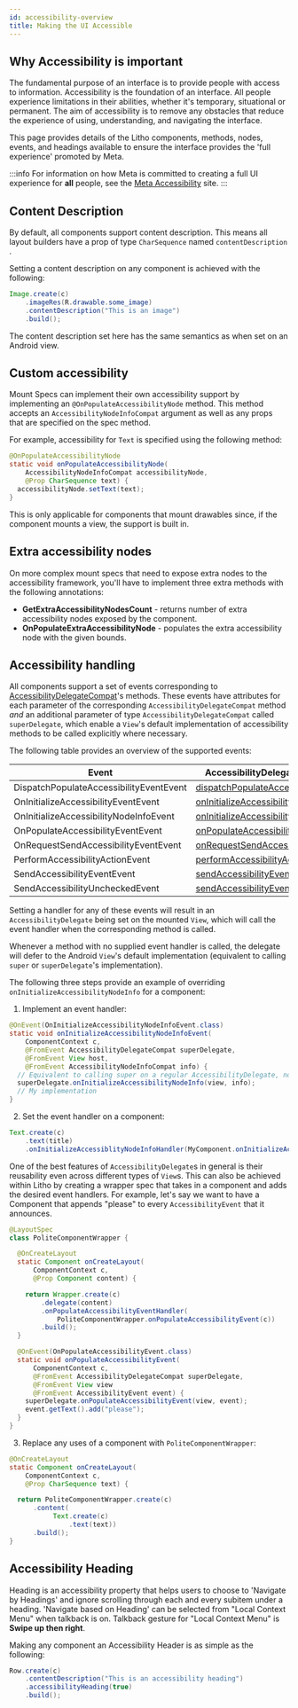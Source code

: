 ```yaml
---
id: accessibility-overview
title: Making the UI Accessible
---
```


## Why Accessibility is important

The fundamental purpose of an interface is to provide people with access to information. Accessibility is the foundation of an interface. All people experience limitations in their abilities, whether it's temporary, situational or permanent. The aim of accessibility is to remove any obstacles that reduce the experience of using, understanding, and navigating the interface.

This page provides details of the Litho components, methods, nodes, events, and headings available to ensure the interface provides the 'full experience' promoted by Meta.

:::info
For information on how Meta is committed to creating a full UI experience for **all** people, see the [Meta Accessibility](https://en-gb.facebook.com/accessibility/) site.
:::

## Content Description

By default, all components support content description. This means all layout builders have a prop of type `CharSequence` named `contentDescription` .

Setting a content description on any component is achieved with the following:

```java
Image.create(c)
    .imageRes(R.drawable.some_image)
    .contentDescription("This is an image")
    .build();
```

The content description set here has the same semantics as when set on an Android view.

## Custom accessibility

Mount Specs can implement their own accessibility support by implementing an `@OnPopulateAccessibilityNode` method. This method accepts an `AccessibilityNodeInfoCompat` argument as well as any props that are specified on the spec method.

For example, accessibility for `Text` is specified using the following method:

```java
@OnPopulateAccessibilityNode
static void onPopulateAccessibilityNode(
    AccessibilityNodeInfoCompat accessibilityNode,
    @Prop CharSequence text) {
  accessibilityNode.setText(text);
}
```

This is only applicable for components that mount drawables since, if the component mounts a view, the support is built in.

## Extra accessibility nodes

On more complex mount specs that need to expose extra nodes to the accessibility framework, you'll have to implement three extra methods with the following annotations:

* **GetExtraAccessibilityNodesCount** - returns number of extra accessibility nodes exposed by the component.
* **OnPopulateExtraAccessibilityNode** - populates the extra accessibility node with the given bounds.

## Accessibility handling

All components support a set of events corresponding to [AccessibilityDelegateCompat](https://developer.android.com/reference/android/support/v4/view/AccessibilityDelegateCompat.html)'s methods.
These events have attributes for each parameter of the corresponding `AccessibilityDelegateCompat` method *and* an additional parameter of type `AccessibilityDelegateCompat` called `superDelegate`, which enable a `View`'s default implementation of accessibility methods to be called explicitly where necessary.

The following table provides an overview of the supported events:

| Event | AccessibilityDelegate method
| ----- | ----------------------------
| DispatchPopulateAccessibilityEventEvent | <a href="https://developer.android.com/reference/android/support/v4/view/AccessibilityDelegateCompat.html#dispatchPopulateAccessibilityEvent(android.view.View, android.view.accessibility.AccessibilityEvent)">dispatchPopulateAccessibilityEvent</a>
| OnInitializeAccessibilityEventEvent | <a href="https://developer.android.com/reference/android/support/v4/view/AccessibilityDelegateCompat.html#onInitializeAccessibilityEvent(android.view.View, android.view.accessibility.AccessibilityEvent)">onInitializeAccessibilityEvent</a>
| OnInitializeAccessibilityNodeInfoEvent | <a href="https://developer.android.com/reference/android/support/v4/view/AccessibilityDelegateCompat.html#onInitializeAccessibilityNodeInfo(android.view.View, android.support.v4.view.accessibility.AccessibilityNodeInfoCompat)">onInitializeAccessibilityNodeInfo</a>
| OnPopulateAccessibilityEventEvent | <a href="https://developer.android.com/reference/android/support/v4/view/AccessibilityDelegateCompat.html#onPopulateAccessibilityEvent(android.view.View, android.view.accessibility.AccessibilityEvent)">onPopulateAccessibilityEvent</a>
| OnRequestSendAccessibilityEventEvent | <a href="https://developer.android.com/reference/android/support/v4/view/AccessibilityDelegateCompat.html#onRequestSendAccessibilityEvent(android.view.ViewGroup, android.view.View, android.view.accessibility.AccessibilityEvent)">onRequestSendAccessibilityEvent</a>
| PerformAccessibilityActionEvent | <a href="https://developer.android.com/reference/android/support/v4/view/AccessibilityDelegateCompat.html#performAccessibilityAction(android.view.View, int, android.os.Bundle)">performAccessibilityAction</a>
| SendAccessibilityEventEvent | <a href="https://developer.android.com/reference/android/support/v4/view/AccessibilityDelegateCompat.html#sendAccessibilityEvent(android.view.View, int)">sendAccessibilityEvent</a>
| SendAccessibilityUncheckedEvent |  <a href="https://developer.android.com/reference/android/support/v4/view/AccessibilityDelegateCompat.html#sendAccessibilityEventUnchecked(android.view.View, android.view.accessibility.AccessibilityEvent)">sendAccessibilityEventUnchecked</a>

Setting a handler for any of these events will result in an `AccessibilityDelegate` being set on the mounted `View`, which will call the event handler when the corresponding method is called.

Whenever a method with no supplied event handler is called, the delegate will defer to the Android `View`'s default implementation (equivalent to calling `super` or `superDelegate`'s implementation).

The following three steps provide an example of overriding `onInitializeAccessibilityNodeInfo` for a component:

1. Implement an event handler:

```java
@OnEvent(OnInitializeAccessibilityNodeInfoEvent.class)
static void onInitializeAccessibilityNodeInfoEvent(
    ComponentContext c,
    @FromEvent AccessibilityDelegateCompat superDelegate,
    @FromEvent View host,
    @FromEvent AccessibilityNodeInfoCompat info) {
  // Equivalent to calling super on a regular AccessibilityDelegate, not required
  superDelegate.onInitializeAccessibilityNodeInfo(view, info);
  // My implementation
}
```

2. Set the event handler on a component:

```java
Text.create(c)
    .text(title)
    .onInitializeAccessiblityNodeInfoHandler(MyComponent.onInitializeAccessibilityNodeInfoEvent(c));
```

One of the best features of `AccessibilityDelegate`s in general is their reusability even across different types of `View`s. This can also be achieved within Litho by creating a wrapper spec that takes in a component and adds the desired event handlers. For example, let's say we want to have a Component that appends "please" to every `AccessibilityEvent` that it announces.

```java
@LayoutSpec
class PoliteComponentWrapper {

  @OnCreateLayout
  static Component onCreateLayout(
      ComponentContext c,
      @Prop Component content) {

    return Wrapper.create(c)
        .delegate(content)
        .onPopulateAccessibilityEventHandler(
            PoliteComponentWrapper.onPopulateAccessibilityEvent(c))
        .build();
  }

  @OnEvent(OnPopulateAccessibilityEvent.class)
  static void onPopulateAccessibilityEvent(
      ComponentContext c,
      @FromEvent AccessibilityDelegateCompat superDelegate,
      @FromEvent View view
      @FromEvent AccessibilityEvent event) {
    superDelegate.onPopulateAccessibilityEvent(view, event);
    event.getText().add("please");
  }
}
```

3. Replace any uses of a component with `PoliteComponentWrapper`:

```java
@OnCreateLayout
static Component onCreateLayout(
    ComponentContext c,
    @Prop CharSequence text) {

  return PoliteComponentWrapper.create(c)
      .content(
           Text.create(c)
               .text(text))
      .build();
}
```

## Accessibility Heading

Heading is an accessibility property that helps users to choose to 'Navigate by Headings' and ignore scrolling through each and every subitem under a heading. 'Navigate based on Heading' can be selected from "Local Context Menu" when talkback is on. Talkback gesture for "Local Context Menu" is **Swipe up then right**.

Making any component an Accessibility Header is as simple as the following:

```java
Row.create(c)
    .contentDescription("This is an accessibility heading")
    .accessibilityHeading(true)
    .build();
```
